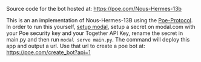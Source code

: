 Source code for the bot hosted at: https://poe.com/Nous-Hermes-13b

This is an an implementation of Nous-Hermes-13B using the [Poe-Protocol](https://developer.poe.com/api-bots/poe-protocol-specification). In order to run this yourself, [setup modal](https://modal.com/docs/guide#getting-started), setup a secret on modal.com with your Poe security key and your Together API Key, rename the secret in main.py and then run `modal serve main.py`. The command will deploy this app and output a url. Use that url to create a poe bot at: https://poe.com/create_bot?api=1
